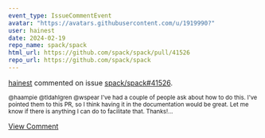 ```yaml
---
event_type: IssueCommentEvent
avatar: "https://avatars.githubusercontent.com/u/1919990?"
user: hainest
date: 2024-02-19
repo_name: spack/spack
html_url: https://github.com/spack/spack/pull/41526
repo_url: https://github.com/spack/spack
---
```


<a href='https://github.com/hainest' target='_blank'>hainest</a> commented on issue <a href='https://github.com/spack/spack/pull/41526' target='_blank'>spack/spack#41526</a>.

<small>@haampie @tldahlgren @wspear I've had a couple of people ask about how to do this. I've pointed them to this PR, so I think having it in the documentation would be great. Let me know if there is anything I can do to facilitate that. Thanks!...</small>

<a href='https://github.com/spack/spack/pull/41526' target='_blank'>View Comment</a>
